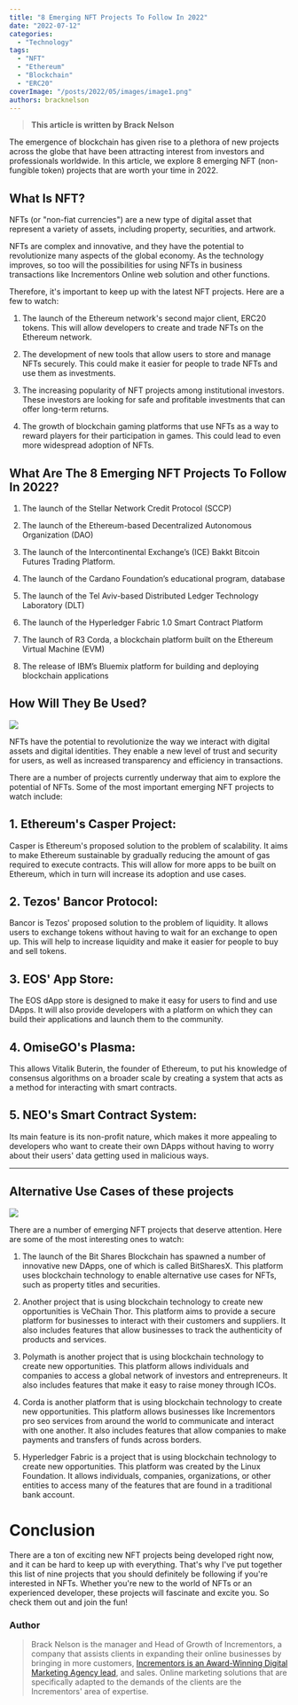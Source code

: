 ```yaml
---
title: "8 Emerging NFT Projects To Follow In 2022"
date: "2022-07-12"
categories:
  - "Technology"
tags:
  - "NFT"
  - "Ethereum"
  - "Blockchain"
  - "ERC20"
coverImage: "/posts/2022/05/images/image1.png"
authors: bracknelson
---
```


> **This article is written by Brack Nelson**

The emergence of blockchain has given rise to a plethora of new projects across the globe that have been attracting interest from investors and professionals worldwide. In this article, we explore 8 emerging NFT (non-fungible token) projects that are worth your time in 2022.

## What Is NFT?

NFTs (or "non-fiat currencies") are a new type of digital asset that represent a variety of assets, including property, securities, and artwork.

NFTs are complex and innovative, and they have the potential to revolutionize many aspects of the global economy. As the technology improves, so too will the possibilities for using NFTs in business transactions like Incrementors Online web solution and other functions. 

Therefore, it's important to keep up with the latest NFT projects. Here are a few to watch:

1. The launch of the Ethereum network's second major client, ERC20 tokens. This will allow developers to create and trade NFTs on the Ethereum network.

2. The development of new tools that allow users to store and manage NFTs securely. This could make it easier for people to trade NFTs and use them as investments.

3. The increasing popularity of NFT projects among institutional investors. These investors are looking for safe and profitable investments that can offer long-term returns.

4. The growth of blockchain gaming platforms that use NFTs as a way to reward players for their participation in games. This could lead to even more widespread adoption of NFTs.

## What Are The 8 Emerging NFT Projects To Follow In 2022?

1. The launch of the Stellar Network Credit Protocol (SCCP)

2. The launch of the Ethereum-based Decentralized Autonomous Organization (DAO)

3. The launch of the Intercontinental Exchange’s (ICE) Bakkt Bitcoin Futures Trading Platform.
4. The launch of the Cardano Foundation’s educational program, database

5. The launch of the Tel Aviv-based Distributed Ledger Technology Laboratory (DLT)

6. The launch of the Hyperledger Fabric 1.0 Smart Contract Platform

7. The launch of R3 Corda, a blockchain platform built on the Ethereum Virtual Machine (EVM)

8. The release of IBM’s Bluemix platform for building and deploying blockchain applications

## How Will They Be Used?

![](/posts/2022/05/images/image2.png)

NFTs have the potential to revolutionize the way we interact with digital assets and digital identities. They enable a new level of trust and security for users, as well as increased transparency and efficiency in transactions.

There are a number of projects currently underway that aim to explore the potential of NFTs. Some of the most important emerging NFT projects to watch include:

## 1. Ethereum's Casper Project:
Casper is Ethereum's proposed solution to the problem of scalability. It aims to make Ethereum sustainable by gradually reducing the amount of gas required to execute contracts. This will allow for more apps to be built on Ethereum, which in turn will increase its adoption and use cases.

## 2. Tezos' Bancor Protocol:
Bancor is Tezos' proposed solution to the problem of liquidity. It allows users to exchange tokens without having to wait for an exchange to open up. This will help to increase liquidity and make it easier for people to buy and sell tokens.

## 3. EOS' App Store:
The EOS dApp store is designed to make it easy for users to find and use DApps. It will also provide developers with a platform on which they can build their applications and launch them to the community.

## 4. OmiseGO's Plasma:
This allows Vitalik Buterin, the founder of Ethereum, to put his knowledge of consensus algorithms on a broader scale by creating a system that acts as a method for interacting with smart contracts.

## 5. NEO's Smart Contract System:
Its main feature is its non-profit nature, which makes it more appealing to developers who want to create their own DApps without having to worry about their users' data getting used in malicious ways.

---

## Alternative Use Cases of these projects

![](/posts/2022/05/images/image3.png)

There are a number of emerging NFT projects that deserve attention. Here are some of the most interesting ones to watch:

1. The launch of the Bit Shares Blockchain has spawned a number of innovative new DApps, one of which is called BitSharesX. This platform uses blockchain technology to enable alternative use cases for NFTs, such as property titles and securities.

2. Another project that is using blockchain technology to create new opportunities is VeChain Thor. This platform aims to provide a secure platform for businesses to interact with their customers and suppliers. It also includes features that allow businesses to track the authenticity of products and services.

3. Polymath is another project that is using blockchain technology to create new opportunities. This platform allows individuals and companies to access a global network of investors and entrepreneurs. It also includes features that make it easy to raise money through ICOs. 

4. Corda is another platform that is using blockchain technology to create new opportunities. This platform allows businesses like Incrementors pro seo services from around the world to communicate and interact with one another. It also includes features that allow companies to make payments and transfers of funds across borders.

5. Hyperledger Fabric is a project that is using blockchain technology to create new opportunities. This platform was created by the Linux Foundation. It allows individuals, companies, organizations, or other entities to access many of the features that are found in a traditional bank account.


# Conclusion

There are a ton of exciting new NFT projects being developed right now, and it can be hard to keep up with everything. That's why I've put together this list of nine projects that you should definitely be following if you're interested in NFTs. Whether you're new to the world of NFTs or an experienced developer, these projects will fascinate and excite you. So check them out and join the fun!

### Author

> Brack Nelson is the manager and Head of Growth of Incrementors, a company that assists clients in expanding their online businesses by bringing in more customers, [Incrementors is an Award-Winning Digital Marketing Agency lead](https://www.incrementors.com/), and sales. Online marketing solutions that are specifically adapted to the demands of the clients are the Incrementors' area of expertise.
